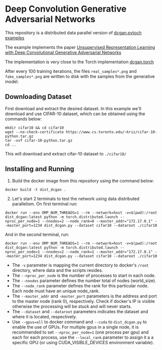 # Deep Convolution Generative Adversarial Networks

This repository is a distributed data parallel version of [dcgan.pytoch examples](https://github.com/pytorch/examples/tree/master/dcgan)

The example implements the paper [Unsupervised Representation Learning with Deep Convolutional Generative Adversarial Networks](http://arxiv.org/abs/1511.06434)

The implementation is very close to the Torch implementation [dcgan.torch](https://github.com/soumith/dcgan.torch)

After every 100 training iterations, the files `real_samples*.png` and `fake_samples*.png` are written to disk
with the samples from the generative model.

## Downloading Dataset

First download and extract the desired dataset. In this example we'll download and use CIFAR-10 dataset, which can be obtained using the commands below:

```console
mkdir cifar10 && cd cifar10
wget --no-check-certificate https://www.cs.toronto.edu/~kriz/cifar-10-python.tar.gz
tar -xvf cifar-10-python.tar.gz
cd ..
```

This will download and extract cifar-10 dataset to `./cifar10/`

## Installing and Running

1. Build the docker image from this repository using the command below:

```console
docker build -t dist_dcgan .
```

2. Let's start 2 terminals to test the network using data distributed parallelism.
On first terminal run:

```console
docker run --env OMP_NUM_THREADS=1 --rm --network=host -v=$(pwd):/root dist_dcgan:latest python -m torch.distributed.launch --nproc_per_node=1 --nnodes=2 --node_rank=0 --master_addr="172.17.0.1" --master_port=1234 dist_dcgan.py --dataset cifar10 --dataroot ./cifar10
```

And in the second terminal, run:
```console
docker run --env OMP_NUM_THREADS=1 --rm --network=host -v=$(pwd):/root dist_dcgan:latest python -m torch.distributed.launch --nproc_per_node=1 --nnodes=2 --node_rank=1 --master_addr="172.17.0.1" --master_port=1234 dist_dcgan.py --dataset cifar10 --dataroot ./cifar10
```

* The `-v` parameter is mapping the current directory to docker's `/root` directory, where data and the scripts resides.
* The `--nproc_per_node` is the number of processes to start in each node.
* The `--nnodes` parameter defines the number total of nodes (world_size).
* The `--node_rank` parameter defines the rank for this particular node. Each node must have an unique node_rank.
* The `--master_addr` and `-master_port` parameters is the address and port to the master node (rank 0), respectively. Check if docker's IP is visible otherwise the processing will be stuck and will never starts.
* The `--dataset` and `--dataroot` parameters indicates the dataset and where it is located, respectively.
* Use `--gpus=all` to docker command and `--cuda` to `dist_dcgan.py` to enable the use of GPUs. For multiple gpus in a single node, it is recommended to set `--nproc_per_node=1` (one process per gpu) and each for each process, use the `--local_rank` parameter to assign it a a specific GPU (or using CUDA_VISIBLE_DEVICES environment variable).  
